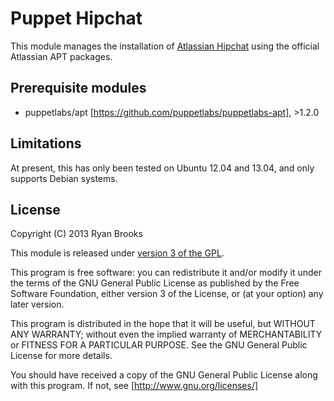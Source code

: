 # Puppet Hipchat

This module manages the installation of [Atlassian Hipchat](https://www.hipchat.com/) using the official Atlassian APT packages.

## Prerequisite modules

* puppetlabs/apt [https://github.com/puppetlabs/puppetlabs-apt], >1.2.0

## Limitations

At present, this has only been tested on Ubuntu 12.04 and 13.04, and only supports Debian systems.

## License

Copyright (C) 2013 Ryan Brooks

This module is released under [version 3 of the GPL](http://www.gnu.org/copyleft/gpl.html).

This program is free software: you can redistribute it and/or modify it under the terms of the GNU General Public License as published by the Free Software Foundation, either version 3 of the License, or (at your option) any later version.

This program is distributed in the hope that it will be useful, but WITHOUT ANY WARRANTY; without even the implied warranty of MERCHANTABILITY or FITNESS FOR A PARTICULAR PURPOSE.  See the GNU General Public License for more details.
 
You should have received a copy of the GNU General Public License along with this program.  If not, see [http://www.gnu.org/licenses/]